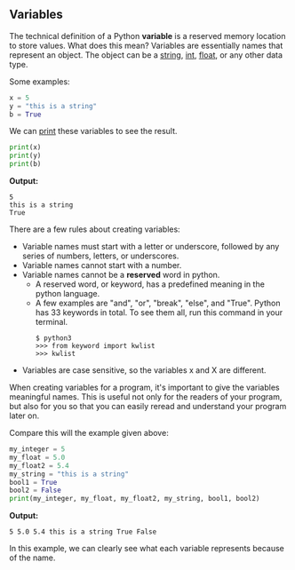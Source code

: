 ## Variables

The technical definition of a Python **variable** is a reserved memory location to store values. What does this mean? Variables are essentially names that represent an object. The object can be a [string][string-def], [int][int-def], [float][float-def], or any other data type.

Some examples:
```python
x = 5
y = "this is a string"
b = True
```
We can [print][print-page] these variables to see the result.
```python
print(x)
print(y)
print(b)
```

**Output:**

    5
    this is a string
    True

There are a few rules about creating variables:
- Variable names must start with a letter or underscore, followed by any series of numbers, letters, or underscores.
- Variable names cannot start with a number.
- Variable names cannot be a **reserved** word in python.
    - A reserved word, or keyword, has a predefined meaning in the python language.
    - A few examples are "and", "or", "break", "else", and "True". Python has 33 keywords in total. To see them all, run this command in your terminal.
        ```
        $ python3
        >>> from keyword import kwlist
        >>> kwlist
        ```
- Variables are case sensitive, so the variables x and X are different.

When creating variables for a program, it's important to give the variables meaningful names. This is useful not only for the readers of your program, but also for you so that you can easily reread and understand your program later on.

Compare this will the example given above:
```python
my_integer = 5
my_float = 5.0
my_float2 = 5.4
my_string = "this is a string"
bool1 = True
bool2 = False
print(my_integer, my_float, my_float2, my_string, bool1, bool2)
```

**Output:**

    5 5.0 5.4 this is a string True False

In this example, we can clearly see what each variable represents because of the name.

<!-- Identifiers-->
[int-def]: https://github.com/melaniesifen/learnpython/definitions "An integer or whole number."
[float-def]: https://github.com/melaniesifen/learnpython/definitions "Real numbers represented with a decimal."
[print-page]: https://github.com/melaniesifen/learnpython/master/print.md "print()"
[string-def]: https://github.com/melaniesifen/learnpython/definitions "An immutable data type consisting of a sequence of characters."
